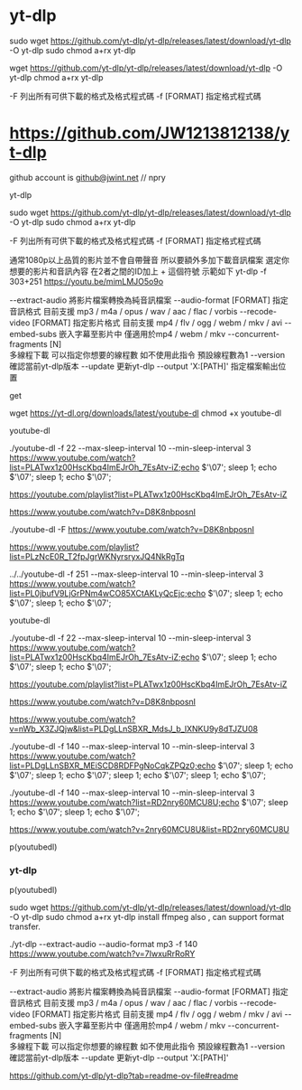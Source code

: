 yt-dlp
======


sudo wget https://github.com/yt-dlp/yt-dlp/releases/latest/download/yt-dlp -O yt-dlp
sudo chmod a+rx yt-dlp

wget https://github.com/yt-dlp/yt-dlp/releases/latest/download/yt-dlp -O yt-dlp
chmod a+rx yt-dlp

-F 	列出所有可供下載的格式及格式程式碼
-f [FORMAT] 	指定格式程式碼


# https://github.com/JW1213812138/yt-dlp
github account is github@jwint.net // npry


yt-dlp

sudo wget https://github.com/yt-dlp/yt-dlp/releases/latest/download/yt-dlp -O yt-dlp
sudo chmod a+rx yt-dlp

-F 	列出所有可供下載的格式及格式程式碼
-f [FORMAT] 	指定格式程式碼

通常1080p以上品質的影片並不會自帶聲音
    所以要額外多加下載音訊檔案
    選定你想要的影片和音訊內容
    在2者之間的ID加上 + 這個符號
    示範如下
    yt-dlp -f 303+251 https://youtu.be/mimLMJO5o9o


--extract-audio 	將影片檔案轉換為純音訊檔案
--audio-format [FORMAT] 	指定音訊格式 目前支援 mp3 / m4a / opus / wav / aac / flac / vorbis
--recode-video [FORMAT] 	指定影片格式 目前支援 mp4 / flv / ogg / webm / mkv / avi
--embed-subs 	嵌入字幕至影片中 僅適用於mp4 / webm / mkv
--concurrent-fragments [N] 	
    多線程下載 可以指定你想要的線程數
    如不使用此指令 預設線程數為1
--version 	確認當前yt-dlp版本
--update 	更新yt-dlp
--output 'X:\[PATH]' 	指定檔案輸出位置


get

wget https://yt-dl.org/downloads/latest/youtube-dl
chmod +x youtube-dl

youtube-dl

./youtube-dl -f 22 --max-sleep-interval 10 --min-sleep-interval 3 https://www.youtube.com/watch?list=PLATwx1z00HscKbq4ImEJrOh_7EsAtv-iZ;echo $'\07'; sleep 1; echo $'\07'; sleep 1;  echo $'\07'; 

https://youtube.com/playlist?list=PLATwx1z00HscKbq4ImEJrOh_7EsAtv-iZ

https://www.youtube.com/watch?v=D8K8nbposnI

./youtube-dl -F https://www.youtube.com/watch?v=D8K8nbposnI


https://www.youtube.com/playlist?list=PLzNcE0R_T2fpJgrWKNyrsryxJQ4NkRgTq

../../youtube-dl -f 251 --max-sleep-interval 10 --min-sleep-interval 3 https://www.youtube.com/watch?list=PL0jbufV9LjGrPNm4wCO85XCtAKLyQcEjc;echo $'\07'; sleep 1; echo $'\07'; sleep 1;  echo $'\07'; 


youtube-dl

./youtube-dl -f 22 --max-sleep-interval 10 --min-sleep-interval 3 https://www.youtube.com/watch?list=PLATwx1z00HscKbq4ImEJrOh_7EsAtv-iZ;echo $'\07'; sleep 1; echo $'\07'; sleep 1;  echo $'\07'; 

https://youtube.com/playlist?list=PLATwx1z00HscKbq4ImEJrOh_7EsAtv-iZ

https://www.youtube.com/watch?v=D8K8nbposnI



https://www.youtube.com/watch?v=nWb_X3ZJQjw&list=PLDgLLnSBXR_MdsJ_b_lXNKU9y8dTJZU08

./youtube-dl -f 140 --max-sleep-interval 10 --min-sleep-interval 3 https://www.youtube.com/watch?list=PLDgLLnSBXR_MEiSCD8RDFPgNoCqkZPQz0;echo $'\07'; sleep 1; echo $'\07'; sleep 1;  echo $'\07'; sleep 1; echo $'\07'; sleep 1; echo $'\07';



./youtube-dl -f 140 --max-sleep-interval 10 --min-sleep-interval 3 https://www.youtube.com/watch?list=RD2nry60MCU8U;echo $'\07'; sleep 1; echo $'\07'; sleep 1;  echo $'\07'; 

https://www.youtube.com/watch?v=2nry60MCU8U&list=RD2nry60MCU8U


p(youtubedl)

### yt-dlp

p(youtubedl)

sudo wget https://github.com/yt-dlp/yt-dlp/releases/latest/download/yt-dlp -O yt-dlp
sudo chmod a+rx yt-dlp
install ffmpeg also , can support format transfer.


./yt-dlp --extract-audio --audio-format mp3 -f 140 https://www.youtube.com/watch?v=7IwxuRrRoRY 


-F	列出所有可供下載的格式及格式程式碼
-f [FORMAT]	指定格式程式碼

--extract-audio	將影片檔案轉換為純音訊檔案
--audio-format [FORMAT]	指定音訊格式 目前支援 mp3 / m4a / opus / wav / aac / flac / vorbis
--recode-video [FORMAT]	指定影片格式 目前支援 mp4 / flv / ogg / webm / mkv / avi
--embed-subs	嵌入字幕至影片中 僅適用於mp4 / webm / mkv
--concurrent-fragments [N]	
多線程下載 可以指定你想要的線程數
如不使用此指令 預設線程數為1
--version	確認當前yt-dlp版本
--update	更新yt-dlp
--output 'X:\[PATH]'	

https://github.com/yt-dlp/yt-dlp?tab=readme-ov-file#readme

